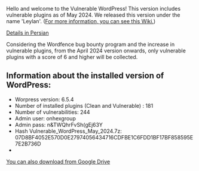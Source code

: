 Hello and welcome to the Vulnerable WordPress!
This version includes vulnerable plugins as of May 2024.
We released this version under the name 'Leylan'. ([For more information, you can see this Wiki.](https://en.wikipedia.org/wiki/Leylan)) 

[Details in Persian](https://onhexgroup.ir/vulnerable-wordpress-may-2024/)

Considering the Wordfence bug bounty program and the increase in vulnerable plugins, from the April 2024 version onwards, only vulnerable plugins with a score of 6 and higher will be collected.

## Information about the installed version of WordPress:

- Worpress version: 6.5.4
- Number of installed plugins (Clean and Vulnerable) : 181
- Number of vulnerabilities: 244
- Admin user: onhexgroup
- Admin pass: n&TWQhrFvSh(gEj63Y
- Hash Vulnerable_WordPress_May_2024.7z: 07D8BF4052E570D0E27974056434716CDFBE1C6FDD1BF17BF858595E7E2B736D
- 
[You can also download from Google Drive](https://drive.google.com/drive/folders/1W1aEcYxtcdJGxq9A9dPPE5DtopydwKDO)

